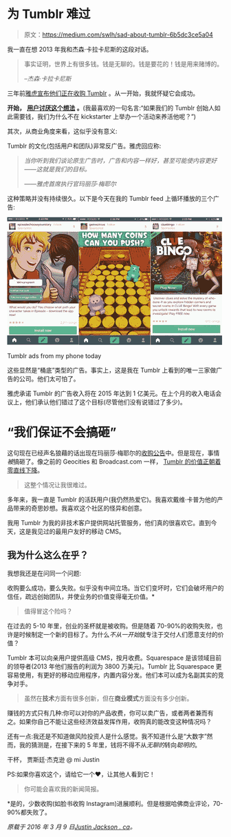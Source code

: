 # 为 Tumblr 难过

> 原文：<https://medium.com/swlh/sad-about-tumblr-6b5dc3ce5a04>

我一直在想 2013 年我和杰森·卡拉卡尼斯的这段对话。

> 事实证明，世界上有很多钱。钱是无聊的。钱是要花的！钱是用来赌博的。
> 
> *–杰森·卡拉卡尼斯*

三年前[雅虎宣布他们正在收购 Tumblr](http://marissamayr.tumblr.com/post/50902274591/im-delighted-to-announce-that-weve-reached-an) 。从一开始，我就怀疑它会成功。

**开始，** [**用户讨厌这个想法**](https://twitter.com/mijustin/status/336522440769417216) **。**(我最喜欢的一句名言:“如果我们的 Tumblr 创始人如此需要钱，我们为什么不在 kickstarter 上举办一个活动来养活他呢？”)

其次，从商业角度来看，这似乎没有意义:

Tumblr 的文化(包括用户和团队)非常反广告。雅虎回应称:

> *当你听到我们谈论原生广告时，广告和内容一样好，甚至可能使内容更好——这就是我们的目标。*
> 
> *——雅虎首席执行官玛丽莎·梅耶尔*

这种策略并没有持续很久。以下是今天在我的 Tumblr feed 上循环播放的三个广告:

![](img/2d56d3f069ef070f06d2d1ad16ddb866.png)

Tumblr ads from my phone today

这些显然是“桶底”类型的广告。事实上，这是我在 Tumblr 上看到的唯一三家做广告的公司。他们太可怕了。

雅虎承诺 Tumblr 的广告收入将在 2015 年达到 1 亿美元。在上个月的收入电话会议上，他们承认他们错过了这个目标(尽管他们没有说错过了多少)。

# “我们保证不会搞砸”

这句现在已经声名狼藉的话出现在玛丽莎·梅耶尔的[收购公告](http://marissamayr.tumblr.com/post/50902274591/im-delighted-to-announce-that-weve-reached-an)中。但是现在，事情*被*搞砸了。像之前的 Geocities 和 Broadcast.com 一样， [Tumblr 的价值正朝着零直线下降](http://venturebeat.com/2016/03/02/as-tumblrs-value-heads-to-zero-a-look-at-where-it-ranks-among-yahoos-5-worst-acquisition-deals/)。

> 这整个情况让我很难过。

多年来，我一直是 Tumblr 的活跃用户(我仍然热爱它)。我喜欢戴维·卡普为他的产品带来的奇思妙想。我喜欢这个社区的怪异和创意。

我用 Tumblr 为我的非技术客户提供网站托管服务，他们真的很喜欢它。直到今天，这是我见过的最用户友好的移动 CMS。

## 我为什么这么在乎？

我想我还是在问同一个问题:

收购要么成功，要么失败。似乎没有中间立场。当它们变坏时，它们会破坏用户的信任，疏远创始团队，并使业务的价值变得毫无价值。*

> 值得冒这个险吗？

在过去的 5-10 年里，创业的圣杯就是被收购。但是随着 70-90%的收购失败，也许是时候制定一个新的目标了。为什么*不从一开始*就专注于交付人们愿意支付的价值？

Tumblr 本可以向亲用户提供高级 CMS，按月收费。Squarespace 是该领域目前的领导者(2013 年他们报告的利润为 3800 万美元)。Tumblr 比 Squarespace 更容易使用，有更好的移动应用程序，内置内容分发。他们本可以成为名副其实的竞争对手。

> 虽然在**技术**方面有很多创新，但在**商业模式**方面没有多少创新。

赚钱的方式只有几种:你可以对你的产品收费，你可以卖广告，或者两者兼而有之。如果你自己不能让这些经济效益发挥作用，收购真的能改变这种情况吗？

还有一点:我还是不知道做风险投资人是什么感觉。我不知道什么是“大数字”然而，我的猜测是，在接下来的 5 年里，钱将不得不从*无聊的*转向*聪明的*。

干杯，
贾斯廷·杰克逊
@ mi Justin

PS:如果你喜欢这个，请给它一个♥，让其他人看到它！

> 你可能会喜欢我的新闻简报。

*是的，少数收购(如脸书收购 Instagram)进展顺利。但是根据哈佛商业评论，70-90%都失败了。

*原载于 2016 年 3 月 9 日*[*Justin Jackson . ca*](https://justinjackson.ca/is-the-money-still-bored/)*。*